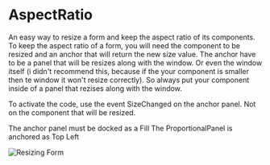 # AspectRatio
An easy way to resize a form and keep the aspect ratio of its components.
To keep the aspect ratio of a form, you will need the component to be resized and an anchor that will return the new size value.
The anchor have to be a panel that will be resizes along with the window. Or even the window itself (i didn't recommend this, because if the your component is smaller then te window it won't resize correctly). So always put your component inside of a panel that rezises along with the window.

To activate the code, use the event SizeChanged on the anchor panel. Not on the component that will be resized.

The anchor panel must be docked as a Fill
The ProportionalPanel is anchored as Top Left

![Resizing Form](https://drive.google.com/file/d/1fQbZutYYOddoiixiAjXSL1SVtiOrXbH9/preview)

